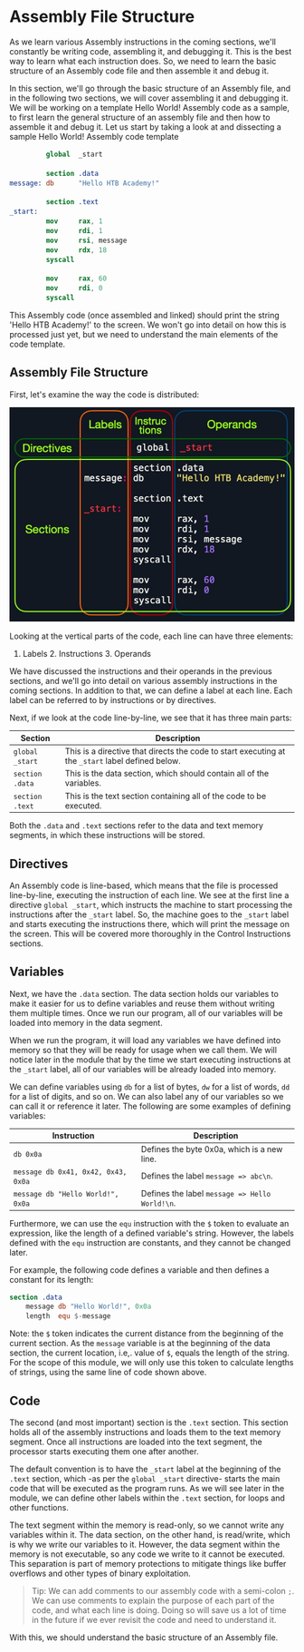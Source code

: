 # Assembly File Structure

As we learn various Assembly instructions in the coming sections, we'll constantly be writing code, assembling it, and debugging it. This is the best way to learn what each instruction does. So, we need to learn the basic structure of an Assembly code file and then assemble it and debug it.

In this section, we'll go through the basic structure of an Assembly file, and in the following two sections, we will cover assembling it and debugging it. We will be working on a template Hello World! Assembly code as a sample, to first learn the general structure of an assembly file and then how to assemble it and debug it. Let us start by taking a look at and dissecting a sample Hello World! Assembly code template

```nasm
         global  _start

         section .data
message: db      "Hello HTB Academy!"

         section .text
_start:
         mov     rax, 1
         mov     rdi, 1
         mov     rsi, message
         mov     rdx, 18
         syscall

         mov     rax, 60
         mov     rdi, 0
         syscall
```

This Assembly code (once assembled and linked) should print the string 'Hello HTB Academy!' to the screen. We won't go into detail on how this is processed just yet, but we need to understand the main elements of the code template.

## Assembly File Structure

First, let's examine the way the code is distributed:

![alt text](/Images/image-148.png)

Looking at the vertical parts of the code, each line can have three elements:

1. Labels 2. Instructions 3. Operands

We have discussed the instructions and their operands in the previous sections, and we'll go into detail on various assembly instructions in the coming sections. In addition to that, we can define a label at each line. Each label can be referred to by instructions or by directives.

Next, if we look at the code line-by-line, we see that it has three main parts:

| Section         | Description                                                                                       |
| --------------- | ------------------------------------------------------------------------------------------------- |
| `global _start` | This is a directive that directs the code to start executing at the `_start` label defined below. |
| `section .data` | This is the data section, which should contain all of the variables.                              |
| `section .text` | This is the text section containing all of the code to be executed.                               |

Both the `.data` and `.text` sections refer to the data and text memory segments, in which these instructions will be stored.

## Directives

An Assembly code is line-based, which means that the file is processed line-by-line, executing the instruction of each line. We see at the first line a directive `global _start`, which instructs the machine to start processing the instructions after the `_start` label. So, the machine goes to the `_start` label and starts executing the instructions there, which will print the message on the screen. This will be covered more thoroughly in the Control Instructions sections.

## Variables

Next, we have the `.data` section. The data section holds our variables to make it easier for us to define variables and reuse them without writing them multiple times. Once we run our program, all of our variables will be loaded into memory in the data segment.

When we run the program, it will load any variables we have defined into memory so that they will be ready for usage when we call them. We will notice later in the module that by the time we start executing instructions at the `_start` label, all of our variables will be already loaded into memory.

We can define variables using `db` for a list of bytes, `dw` for a list of words, `dd` for a list of digits, and so on. We can also label any of our variables so we can call it or reference it later. The following are some examples of defining variables:

| Instruction                         | Description                                    |
| ----------------------------------- | ---------------------------------------------- |
| `db 0x0a`                           | Defines the byte 0x0a, which is a new line.    |
| `message db 0x41, 0x42, 0x43, 0x0a` | Defines the label `message => abc\n`.          |
| `message db "Hello World!", 0x0a`   | Defines the label `message => Hello World!\n`. |

Furthermore, we can use the `equ` instruction with the `$` token to evaluate an expression, like the length of a defined variable's string. However, the labels defined with the `equ` instruction are constants, and they cannot be changed later.

For example, the following code defines a variable and then defines a constant for its length:

```nasm
section .data
    message db "Hello World!", 0x0a
    length  equ $-message
```

Note: the `$` token indicates the current distance from the beginning of the current section. As the `message` variable is at the beginning of the data section, the current location, i.e,. value of `$`, equals the length of the string. For the scope of this module, we will only use this token to calculate lengths of strings, using the same line of code shown above.

## Code

The second (and most important) section is the `.text` section. This section holds all of the assembly instructions and loads them to the text memory segment. Once all instructions are loaded into the text segment, the processor starts executing them one after another.

The default convention is to have the `_start` label at the beginning of the `.text` section, which -as per the `global _start` directive- starts the main code that will be executed as the program runs. As we will see later in the module, we can define other labels within the `.text` section, for loops and other functions.

The text segment within the memory is read-only, so we cannot write any variables within it. The data section, on the other hand, is read/write, which is why we write our variables to it. However, the data segment within the memory is not executable, so any code we write to it cannot be executed. This separation is part of memory protections to mitigate things like buffer overflows and other types of binary exploitation.

> Tip: We can add comments to our assembly code with a semi-colon `;`. We can use comments to explain the purpose of each part of the code, and what each line is doing. Doing so will save us a lot of time in the future if we ever revisit the code and need to understand it.

With this, we should understand the basic structure of an Assembly file.
